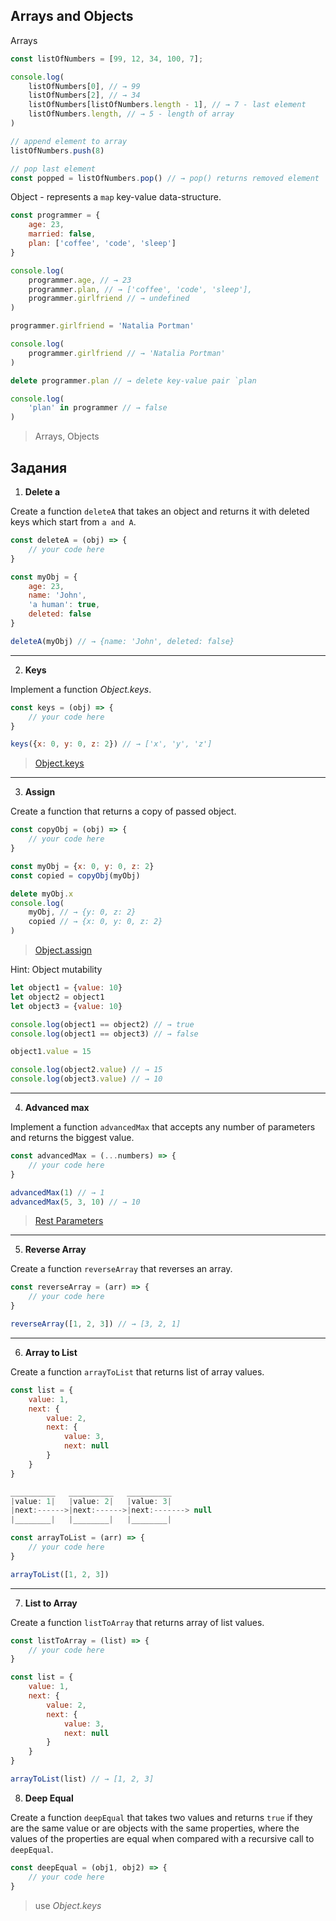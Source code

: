 ## Arrays and Objects

Arrays

```js
const listOfNumbers = [99, 12, 34, 100, 7];

console.log(
    listOfNumbers[0], // → 99
    listOfNumbers[2], // → 34
    listOfNumbers[listOfNumbers.length - 1], // → 7 - last element
    listOfNumbers.length, // → 5 - length of array
)

// append element to array
listOfNumbers.push(8)

// pop last element
const popped = listOfNumbers.pop() // → pop() returns removed element
```

Object - represents a `map` key-value data-structure.

```js
const programmer = {
    age: 23,
    married: false,
    plan: ['coffee', 'code', 'sleep']
}

console.log(
    programmer.age, // → 23
    programmer.plan, // → ['coffee', 'code', 'sleep'],
    programmer.girlfriend // → undefined
)

programmer.girlfriend = 'Natalia Portman'

console.log(
    programmer.girlfriend // → 'Natalia Portman'
)

delete programmer.plan // → delete key-value pair `plan

console.log(
    'plan' in programmer // → false
)
```

> Arrays, Objects

## Задания

1. **Delete a**

Create a function `deleteA` that takes an object and returns it with deleted 
keys which start from `a and A`.

```js
const deleteA = (obj) => {
    // your code here
}

const myObj = {
    age: 23,
    name: 'John',
    'a human': true,
    deleted: false
}

deleteA(myObj) // → {name: 'John', deleted: false}
```
___

2. **Keys**

Implement a function _Object.keys_.

```js
const keys = (obj) => {
    // your code here
}

keys({x: 0, y: 0, z: 2}) // → ['x', 'y', 'z']
```

> [Object.keys](https://developer.mozilla.org/ru/docs/Web/JavaScript/Reference/Global_Objects/Object/keys)
___

3. **Assign**

Create a function that returns a copy of passed object.

```js
const copyObj = (obj) => {
    // your code here
}

const myObj = {x: 0, y: 0, z: 2}
const copied = copyObj(myObj)

delete myObj.x
console.log(
    myObj, // → {y: 0, z: 2}
    copied // → {x: 0, y: 0, z: 2}
)
```

> [Object.assign](https://developer.mozilla.org/ru/docs/Web/JavaScript/Reference/Global_Objects/Object/assign)

Hint: Object mutability

```js
let object1 = {value: 10}
let object2 = object1
let object3 = {value: 10}

console.log(object1 == object2) // → true
console.log(object1 == object3) // → false

object1.value = 15

console.log(object2.value) // → 15
console.log(object3.value) // → 10
```
___

4. **Advanced max**

Implement a function `advancedMax` that accepts any number of parameters and returns the biggest value.

```js
const advancedMax = (...numbers) => {
    // your code here
}

advancedMax(1) // → 1
advancedMax(5, 3, 10) // → 10
```

> [Rest Parameters](https://developer.mozilla.org/ru/docs/Web/JavaScript/Reference/Functions/Rest_parameters)
___

5. **Reverse Array**

Create a function `reverseArray` that reverses an array.

```js
const reverseArray = (arr) => {
    // your code here
}

reverseArray([1, 2, 3]) // → [3, 2, 1]
```
___

6. **Array to List**

Create a function `arrayToList` that returns list of array values.

```js
const list = {
    value: 1,
    next: {
        value: 2,
        next: {
            value: 3,
            next: null
        }
    }
}

__________   __________   __________
|value: 1|   |value: 2|   |value: 3|
|next:------>|next:------>|next:-------> null
|________|   |________|   |________|
```

```js
const arrayToList = (arr) => {
    // your code here
}

arrayToList([1, 2, 3])
```
___

7. **List to Array**

Create a function `listToArray` that returns array of list values.

```js
const listToArray = (list) => {
    // your code here
}

const list = {
    value: 1,
    next: {
        value: 2,
        next: {
            value: 3,
            next: null
        }
    }
}

arrayToList(list) // → [1, 2, 3]
```

8. **Deep Equal**

Create a function `deepEqual` that takes two values and returns `true` 
if they are the same value or are objects with the same properties, where the 
values of the properties are equal when compared with a recursive call to `deepEqual`.

```js
const deepEqual = (obj1, obj2) => {
    // your code here
}
```

> use _Object.keys_
